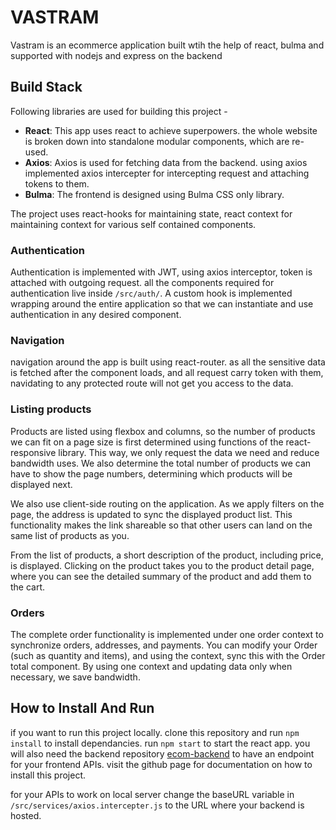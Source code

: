 # VASTRAM

Vastram is an ecommerce application built wtih the help of react, bulma and supported with nodejs and express on the backend

## Build Stack

Following libraries are used for building this project -

- **React**: This app uses react to achieve superpowers. the whole website is broken down into standalone modular components, which are re-used.
- **Axios**: Axios is used for fetching data from the backend. using axios implemented axios intercepter for intercepting request and attaching tokens to them.
- **Bulma**: The frontend is designed using Bulma CSS only library.

The project uses react-hooks for maintaining state, react context for maintaining context for various self contained components.

### Authentication

Authentication is implemented with JWT, using axios interceptor, token is attached with outgoing request. all the components required for authentication live inside `/src/auth/`. A custom
hook is implemented wrapping around the entire application so that we can instantiate and use authentication in any desired component.

### Navigation

navigation around the app is built using react-router. as all the sensitive data is fetched after the component loads, and all request carry token with them, navidating to any protected route will not get you access to the data.

### Listing products

Products are listed using flexbox and columns, so the number of products we can fit on a page size is first determined using functions of the react-responsive library. This way, we only request the data we need and reduce bandwidth uses. We also determine the total number of products we can have to show the page numbers, determining which products will be displayed next.

We also use client-side routing on the application. As we apply filters on the page, the address is updated to sync the displayed product list. This functionality makes the link shareable so that other users can land on the same list of products as you.

From the list of products, a short description of the product, including price, is displayed. Clicking on the product takes you to the product detail page, where you can see the detailed summary of the product and add them to the cart.

### Orders

The complete order functionality is implemented under one order context to synchronize orders, addresses, and payments. You can modify your Order (such as quantity and items), and using the context, sync this with the Order total component. By using one context and updating data only when necessary, we save bandwidth.

## How to Install And Run

if you want to run this project locally. clone this repository and run `npm install` to install dependancies. run `npm start` to start the react app. you will also need the backend repository [ecom-backend](https://github.com/dubey98/ecom-backend) to have an endpoint for your frontend APIs. visit the github page for documentation on how to install this project.

for your APIs to work on local server change the baseURL variable in `/src/services/axios.intercepter.js` to the URL where your backend is hosted.
